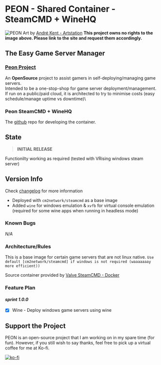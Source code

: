 # PEON - Shared Container - SteamCMD + WineHQ

![PEON](https://github.com/nox-noctua-consulting/peon/blob/main/media/andre-kent-peon-turntable.jpeg)
Art by [André Kent - Artstation](https://www.artstation.com/artwork/W2E0RQ)
**This project owns no rights to the image above. Please link to the site and request them accordingly.**

## The Easy Game Server Manager

### [Peon Project](https://github.com/nox-noctua-consulting/peon)

An **OpenSource** project to assist gamers in self-deploying/managing game servers.\
Intended to be a one-stop-shop for game server deployment/management.\
If run on a public/paid cloud, it is architected to try to minimise costs (easy schedule/manage uptime vs downtime)\

### Peon SteamCMD + WineHQ

The [github](https://github.com/nox-noctua-consulting/peon-plans/tree/master/containers/steamcmd-wine) repo for developing the container.

## State

> **INITIAL RELEASE**

Functionilty working as required (tested with VRising windows steam server)

## Version Info

Check [changelog](https://github.com/nox-noctua-consulting/peon-ui/blob/master/changelog.md) for more information

- Deployed with ``cm2network/steamcmd`` as a base image
- Added ``wine`` for windows emulation & ``xvfb`` for virtual console emulation (required for some wine apps when running in headless mode)

### Known Bugs

*N/A*

### Architecture/Rules

This is a base image for certain game servers that are not linux native. ``Use default [cm2network/steamcmd] if windows is not required (waaaaaaay more efficient))``

Source container provided by [Valve SteamCMD - Docker](https://developer.valvesoftware.com/wiki/SteamCMD#Docker)

### Feature Plan

#### *sprint 1.0.0*

- [x] Wine - Deploy windows game servers using wine

## Support the Project

PEON is an open-source project that I am working on in my spare time (for fun).
However, if you still wish to say thanks, feel free to pick up a virtual coffee for me at Ko-fi.

[![ko-fi](https://ko-fi.com/img/githubbutton_sm.svg)](https://ko-fi.com/K3K567ILJ)
